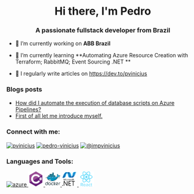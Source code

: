 <h1 align="center">Hi there, I'm Pedro</h1>
<h3 align="center">A passionate fullstack developer from Brazil</h3>

- 🔭 I’m currently working on **ABB Brazil**
 
- 🌱 I’m currently learning **Automating Azure Resource Creation with Terraform; RabbitMQ; Event Sourcing .NET **

- 📝 I regularly write articles on https://dev.to/pvinicius

### Blogs posts
<!-- BLOG-POST-LIST:START -->
- [How did I automate the execution of database scripts on Azure Pipelines?](https://dev.to/pvinicius/how-did-i-automate-the-execution-of-database-scripts-on-azure-pipelines-454e)
- [First of all let me introduce myself.](https://dev.to/pvinicius/first-of-all-let-me-introduce-myself-193l)
<!-- BLOG-POST-LIST:END -->

<h3 align="left">Connect with me:</h3>
<p align="left">
<a href="https://dev.to/pvinicius" target="blank"><img align="center" src="https://raw.githubusercontent.com/rahuldkjain/github-profile-readme-generator/master/src/images/icons/Social/devto.svg" alt="pvinicius" height="30" width="40" /></a>
<a href="https://linkedin.com/in/pedro-vinicius" target="blank"><img align="center" src="https://raw.githubusercontent.com/rahuldkjain/github-profile-readme-generator/master/src/images/icons/Social/linked-in-alt.svg" alt="pedro-vinicius" height="30" width="40" /></a>
<a href="https://instagram.com/@impvinicius" target="blank"><img align="center" src="https://raw.githubusercontent.com/rahuldkjain/github-profile-readme-generator/master/src/images/icons/Social/instagram.svg" alt="@impvinicius" height="30" width="40" /></a>
</p>

<h3 align="left">Languages and Tools:</h3>
<p align="left"> <a href="https://azure.microsoft.com/en-in/" target="_blank" rel="noreferrer"> <img src="https://www.vectorlogo.zone/logos/microsoft_azure/microsoft_azure-icon.svg" alt="azure" width="40" height="40"/> </a> <a href="https://www.w3schools.com/cs/" target="_blank" rel="noreferrer"> <img src="https://raw.githubusercontent.com/devicons/devicon/master/icons/csharp/csharp-original.svg" alt="csharp" width="40" height="40"/> </a> <a href="https://www.docker.com/" target="_blank" rel="noreferrer"> <img src="https://raw.githubusercontent.com/devicons/devicon/master/icons/docker/docker-original-wordmark.svg" alt="docker" width="40" height="40"/> </a> <a href="https://dotnet.microsoft.com/" target="_blank" rel="noreferrer"> <img src="https://raw.githubusercontent.com/devicons/devicon/master/icons/dot-net/dot-net-original-wordmark.svg" alt="dotnet" width="40" height="40"/> </a> <a href="https://reactjs.org/" target="_blank" rel="noreferrer"> <img src="https://raw.githubusercontent.com/devicons/devicon/master/icons/react/react-original-wordmark.svg" alt="react" width="40" height="40"/> </a> </p>
